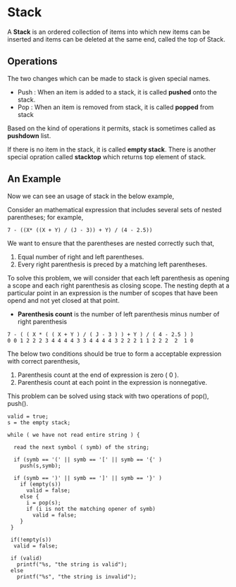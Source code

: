 # Stack
A **Stack** is an ordered collection of items into which new items can be inserted and items can be deleted at the same end, called the top of Stack.

## Operations
The two changes which can be made to stack is given special names.

* Push : When an item is added to a stack, it is called **pushed** onto the stack.
* Pop : When an item is removed from stack, it is called **popped** from stack

Based on the kind of operations it permits, stack is sometimes called as **pushdown** list.

If there is no item in the stack, it is called **empty stack**. There is another special opration called **stacktop** which returns top element of stack.

## An Example
Now we can see an usage of stack in the below example,

Consider an mathematical expression that includes several sets of nested parentheses; for example,
```
7 - ((X* ((X + Y) / (J - 3)) + Y) / (4 - 2.5))
```

We want to ensure that the parentheses are nested correctly such that,
1. Equal number of right and left parentheses.
2. Every right parenthesis is preced by a matching left parentheses.

To solve this problem, we will consider that each left parenthesis as opening a scope and each right parenthesis as closing scope. The nesting depth at a particular point in an expression is the number of scopes that have been opend and not yet closed at that point.
*  **Parenthesis count** is the number of left parenthesis minus number of right parenthesis

```
7 - ( ( X * ( ( X + Y ) / ( J - 3 ) ) + Y ) / ( 4 - 2.5 ) )
0 0 1 2 2 2 3 4 4 4 4 3 3 4 4 4 4 3 2 2 2 1 1 2 2 2  2  1 0
```

The below two conditions should be true to form a acceptable expression with correct parenthesis,
1. Parenthesis count at the end of expression is zero ( 0 ).
2. Parenthesis count at each point in the expression is nonnegative.

This problem can be solved using stack with two operations of pop(), push(). 
```
valid = true;
s = the empty stack;

while ( we have not read entire string ) {

  read the next symbol ( symb) of the string;
  
  if (symb == '(' || symb == '[' || symb == '{' )
    push(s,symb);
  
  if (symb == ')' || symb == ']' || symb == '}' )
    if (empty(s))
      valid = false;
    else {
      i = pop(s);
      if (i is not the matching opener of symb)
        valid = false;
    }
 }
 
 if(!empty(s))
  valid = false;
  
 if (valid)
   printf("%s, "the string is valid");
 else
   printf("%s", "the string is invalid");
  
```
